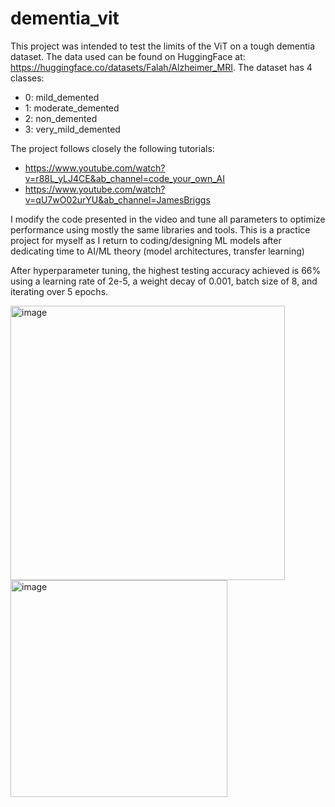 # dementia_vit

This project was intended to test the limits of the ViT on a tough dementia dataset. The data used can be found on HuggingFace at: https://huggingface.co/datasets/Falah/Alzheimer_MRI. The dataset has 4 classes:

*    0: mild_demented
*    1: moderate_demented
*    2: non_demented
*    3: very_mild_demented

The project follows closely the following tutorials: 

*   https://www.youtube.com/watch?v=r88L_yLJ4CE&ab_channel=code_your_own_AI
*   https://www.youtube.com/watch?v=qU7wO02urYU&ab_channel=JamesBriggs  


I modify the code presented in the video and tune all parameters to optimize performance using mostly the same libraries and tools. This is a practice project for myself as I return to coding/designing ML models after dedicating time to AI/ML theory (model architectures, transfer learning)

After hyperparameter tuning, the highest testing accuracy achieved is 66% using a learning rate of 2e-5, a weight decay of 0.001, batch size of 8, and iterating over 5 epochs.


<img width="439" alt="image" src="https://github.com/rmezapi/dementia_vit/assets/69809420/24eea579-3528-4983-8c40-f3f177dabb8f">

<img width="347" alt="image" src="https://github.com/rmezapi/dementia_vit/assets/69809420/785e3db3-9e61-4d94-9f6f-ec636e7ccf7c">

